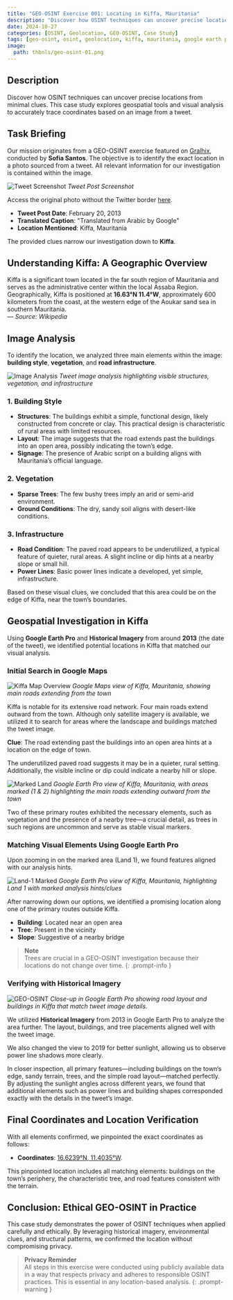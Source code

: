 ```yaml
---
title: "GEO-OSINT Exercise 001: Locating in Kiffa, Mauritania"
description: "Discover how OSINT techniques can uncover precise locations from minimal clues. This case study explores geospatial tools and visual analysis to accurately trace coordinates based on an image from a tweet."
date: 2024-10-27
categories: [OSINT, Geolocation, GEO-OSINT, Case Study]
tags: [geo-osint, osint, geolocation, kiffa, mauritania, google earth pro, visual analysis, ethical osint]
image:  
  path: thbnls/geo-osint-01.png
---
```


## Description

Discover how OSINT techniques can uncover precise locations from minimal clues. This case study explores geospatial tools and visual analysis to accurately trace coordinates based on an image from a tweet.

## Task Briefing

Our mission originates from a GEO-OSINT exercise featured on [Gralhix](https://gralhix.com/list-of-osint-exercises/osint-exercise-001/), conducted by **Sofia Santos**. The objective is to identify the exact location in a photo sourced from a tweet. All relevant information for our investigation is contained within the image.

![Tweet Screenshot](bimgs/geo-osint-exercise-01/tweet-image.png)
*Tweet Post Screenshot*

Access the original photo without the Twitter border [here](https://gralhix.com/wp-content/uploads/2023/08/osint-exercise-001-big-picture.jpeg).

- **Tweet Post Date**: February 20, 2013
- **Translated Caption**: "Translated from Arabic by Google"
- **Location Mentioned**: Kiffa, Mauritania

The provided clues narrow our investigation down to **Kiffa**.

## Understanding Kiffa: A Geographic Overview

Kiffa is a significant town located in the far south region of Mauritania and serves as the administrative center within the local Assaba Region. Geographically, Kiffa is positioned at **16.63°N 11.4°W**, approximately 600 kilometers from the coast, at the western edge of the Aoukar sand sea in southern Mauritania.  
— *Source: Wikipedia*

## Image Analysis

To identify the location, we analyzed three main elements within the image: **building style**, **vegetation**, and **road infrastructure**.

![Image Analysis](bimgs/geo-osint-exercise-01/image-analysis.png)
*Tweet image analysis highlighting visible structures, vegetation, and infrastructure*

### 1. Building Style

- **Structures**: The buildings exhibit a simple, functional design, likely constructed from concrete or clay. This practical design is characteristic of rural areas with limited resources.
- **Layout**: The image suggests that the road extends past the buildings into an open area, possibly indicating the town’s edge.
- **Signage**: The presence of Arabic script on a building aligns with Mauritania’s official language.

### 2. Vegetation

- **Sparse Trees**: The few bushy trees imply an arid or semi-arid environment.
- **Ground Conditions**: The dry, sandy soil aligns with desert-like conditions.

### 3. Infrastructure

- **Road Condition**: The paved road appears to be underutilized, a typical feature of quieter, rural areas. A slight incline or dip hints at a nearby slope or small hill.
- **Power Lines**: Basic power lines indicate a developed, yet simple, infrastructure.

Based on these visual clues, we concluded that this area could be on the edge of Kiffa, near the town’s boundaries.

## Geospatial Investigation in Kiffa

Using **Google Earth Pro** and **Historical Imagery** from around **2013** (the date of the tweet), we identified potential locations in Kiffa that matched our visual analysis.

### Initial Search in Google Maps

![Kiffa Map Overview](bimgs/geo-osint-exercise-01/google-map-kiffa.png)
*Google Maps view of Kiffa, Mauritania, showing main roads extending from the town*

Kiffa is notable for its extensive road network. Four main roads extend outward from the town. Although only satellite imagery is available, we utilized it to search for areas where the landscape and buildings matched the tweet image.

**Clue**: The road extending past the buildings into an open area hints at a location on the edge of town.

The underutilized paved road suggests it may be in a quieter, rural setting. Additionally, the visible incline or dip could indicate a nearby hill or slope.

![Marked Land](bimgs/geo-osint-exercise-01/marked-land.png)
*Google Earth Pro view of Kiffa, Mauritania, with areas marked (1 & 2) highlighting the main roads extending outward from the town*

Two of these primary routes exhibited the necessary elements, such as vegetation and the presence of a nearby tree—a crucial detail, as trees in such regions are uncommon and serve as stable visual markers.

### Matching Visual Elements Using Google Earth Pro

Upon zooming in on the marked area (Land 1), we found features aligned with our analysis hints.

![Land-1 Marked](bimgs/geo-osint-exercise-01/land-1-hints.png)
*Google Earth Pro view of Kiffa, Mauritania, highlighting Land 1 with marked analysis hints/clues*

After narrowing down our options, we identified a promising location along one of the primary routes outside Kiffa.

- **Building**: Located near an open area
- **Tree**: Present in the vicinity
- **Slope**: Suggestive of a nearby bridge

> **Note**  
> Trees are crucial in a GEO-OSINT investigation because their locations do not change over time.
{: .prompt-info }

### Verifying with Historical Imagery

![GEO-OSINT](bimgs/geo-osint-exercise-01/final-image.png)
*Close-up in Google Earth Pro showing road layout and buildings in Kiffa that match tweet image details.*

We utilized **Historical Imagery** from 2013 in Google Earth Pro to analyze the area further. The layout, buildings, and tree placements aligned well with the tweet image.

We also changed the view to 2019 for better sunlight, allowing us to observe power line shadows more clearly.

In closer inspection, all primary features—including buildings on the town’s edge, sandy terrain, trees, and the simple road layout—matched perfectly. By adjusting the sunlight angles across different years, we found that additional elements such as power lines and building shapes corresponded exactly with the details in the tweet’s image.

## Final Coordinates and Location Verification

With all elements confirmed, we pinpointed the exact coordinates as follows:

- **Coordinates**: [16.6239°N, 11.4035°W](https://earth.google.com/web/search/16.623894863947807,+-11.403535487008023/@16.60912585,-11.39783417,121.47785726a,183.05809358d,35y,171.79648006h,0t,0r/data=Cj4iJgokCUY5fAz2vjBAERSO2DerdjBAGYihTLybmyXAIV-oLFQT3ibAKhAIARIKMjAxOS0wMi0yMBgBQgIIAUICCABKDQj___________8BEAA).

This pinpointed location includes all matching elements: buildings on the town’s periphery, the characteristic tree, and road features consistent with the terrain.

## Conclusion: Ethical GEO-OSINT in Practice

This case study demonstrates the power of OSINT techniques when applied carefully and ethically. By leveraging historical imagery, environmental clues, and structural patterns, we confirmed the location without compromising privacy.

> **Privacy Reminder**  
> All steps in this exercise were conducted using publicly available data in a way that respects privacy and adheres to responsible OSINT practices. This is essential in any location-based analysis.
{: .prompt-warning }